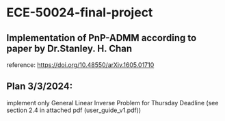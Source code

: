 # ECE-50024-final-project

## Implementation of PnP-ADMM according to paper by Dr.Stanley. H. Chan
reference: https://doi.org/10.48550/arXiv.1605.01710 
## Plan 3/3/2024:
implement only General Linear Inverse Problem for Thursday Deadline (see section 2.4 in attached pdf (user_guide_v1.pdf))

